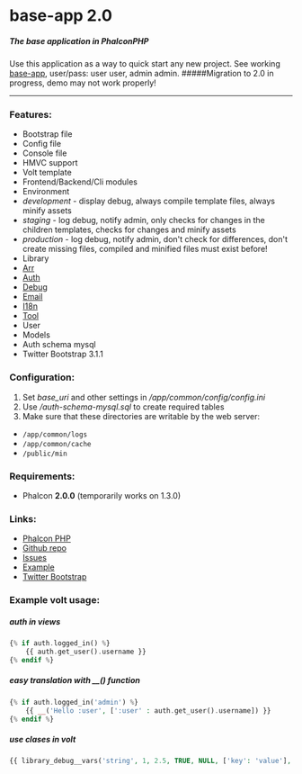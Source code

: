 # base-app 2.0

##### The base application in PhalconPHP
Use this application as a way to quick start any new project.
See working [base-app](http://mruz.pl/base-app), user/pass: user user, admin admin.
#####Migration to 2.0 in progress, demo may not work properly!
***
### Features:
* Bootstrap file
* Config file
* Console file
* HMVC support
* Volt template
* Frontend/Backend/Cli modules
* Environment
 * _development_ - display debug, always compile template files, always minify assets
 * _staging_ - log debug, notify admin, only checks for changes in the children templates, checks for changes and minify assets
 * _production_ - log debug, notify admin, don't check for differences, don't create missing files, compiled and minified files must exist before!
* Library
 * [Arr](https://github.com/mruz/base-app/wiki/Arr)
 * [Auth](https://github.com/mruz/base-app/wiki/Auth)
 * [Debug](https://github.com/mruz/base-app/wiki/Debug)
 * [Email](https://github.com/mruz/base-app/wiki/Email)
 * [I18n](https://github.com/mruz/base-app/wiki/I18n)
 * [Tool](https://github.com/mruz/base-app/wiki/Tool)
* User
 * Models
 * Auth schema mysql
* Twitter Bootstrap 3.1.1

### Configuration:
1. Set *base_uri* and other settings in */app/common/config/config.ini*
2. Use */auth-schema-mysql.sql* to create required tables
3. Make sure that these directories are writable by the web server:
 * `/app/common/logs`
 * `/app/common/cache`
 * `/public/min`

### Requirements:
* Phalcon **2.0.0** (temporarily works on 1.3.0)

### Links:
* [Phalcon PHP](https://phalconphp.com)
* [Github repo](https://github.com/mruz/base-app)
* [Issues](https://github.com/mruz/base-app/issues)
* [Example](http://mruz.pl/base-app)
* [Twitter Bootstrap](http://getbootstrap.com)

### Example volt usage:
##### auth in views 
```php
{% if auth.logged_in() %}
    {{ auth.get_user().username }}
{% endif %}
```

##### easy translation with __() function
```php
{% if auth.logged_in('admin') %}
    {{ __('Hello :user', [':user' : auth.get_user().username]) }}
{% endif %}
```

##### use clases in volt
```php
{{ library_debug__vars('string', 1, 2.5, TRUE, NULL, ['key': 'value'], models_users__findFirst(1)) }}
```
